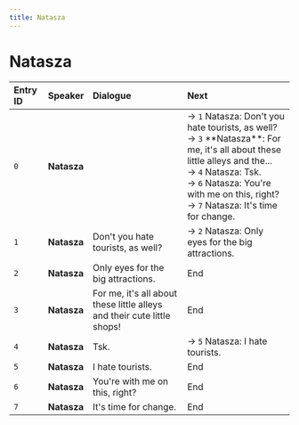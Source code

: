 ```yaml
---
title: Natasza
---
```


# Natasza


| Entry ID | Speaker | Dialogue | Next |
| :------- | :------ | :------- | :------------ |
| `0` | **Natasza** |  | → `1` Natasza: Don't you hate tourists, as well?<br>→ `3` \*\*Natasza\*\*: For me, it's all about these little alleys and the\.\.\.<br>→ `4` Natasza: Tsk\.<br>→ `6` Natasza: You're with me on this, right?<br>→ `7` Natasza: It's time for change\. |
| `1` | **Natasza** | Don't you hate tourists, as well? | → `2` Natasza: Only eyes for the big attractions\. |
| `2` | **Natasza** | Only eyes for the big attractions\. | End |
| `3` | **Natasza** | For me, it's all about these little alleys and their cute little shops\! | End |
| `4` | **Natasza** | Tsk\. | → `5` Natasza: I hate tourists\. |
| `5` | **Natasza** | I hate tourists\. | End |
| `6` | **Natasza** | You're with me on this, right? | End |
| `7` | **Natasza** | It's time for change\. | End |
